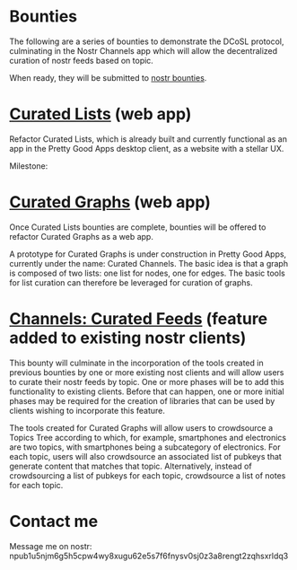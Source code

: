 Bounties
=====

The following are a series of bounties to demonstrate the DCoSL protocol, culminating in the Nostr Channels app which will allow the decentralized curation of nostr feeds based on topic. 

When ready, they will be submitted to [nostr bounties](https://nostrbounties.com).

# [Curated Lists](./curatedLists) (web app)

Refactor Curated Lists, which is already built and currently functional as an app in the Pretty Good Apps desktop client, as a website with a stellar UX.

Milestone: 

# [Curated Graphs](./curatedGraphs) (web app)

Once Curated Lists bounties are complete, bounties will be offered to refactor Curated Graphs as a web app.

A prototype for Curated Graphs is under construction in Pretty Good Apps, currently under the name: Curated Channels. The basic idea is that a graph is composed of two lists: one list for nodes, one for edges. The basic tools for list curation can therefore be leveraged for curation of graphs.

# [Channels: Curated Feeds](./curatedFeeds) (feature added to existing nostr clients)

This bounty will culminate in the incorporation of the tools created in previous bounties by one or more existing nost clients and will allow users to curate their nostr feeds by topic. One or more phases will be to add this functionality to existing clients. Before that can happen, one or more initial phases may be required for the creation of libraries that can be used by clients wishing to incorporate this feature.

The tools created for Curated Graphs will allow users to crowdsource a Topics Tree according to which, for example, smartphones and electronics are two topics, with smartphones being a subcategory of electronics. For each topic, users will also crowdsource an associated list of pubkeys that generate content that matches that topic. Alternatively, instead of crowdsourcing a list of pubkeys for each topic, crowdsource a list of notes for each topic. 

# Contact me

Message me on nostr: npub1u5njm6g5h5cpw4wy8xugu62e5s7f6fnysv0sj0z3a8rengt2zqhsxrldq3
